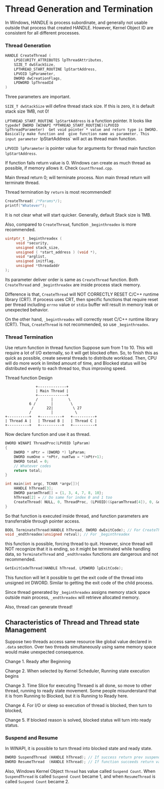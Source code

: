 # Thread Generation and Termination 

In Windows, HANDLE is process subordinate, and generally 
not usable outside that process that created HANDLE. 
However, Kernel Object ID are consistent for all different processes.

### Thread Generation  

```cpp
HANDLE CreateThread (
    LPSECURITY_ATTRIBUTES lpThreadAttributes, 
    SIZE_T dwStackSize, 
    LPTHREAD_START_ROUTINE lpStartAddress, 
    LPVOID lpParameter, 
    DWORD dwCreationFlags, 
    LPDWORD lpThreadId 
)
```

Three parameters are important. 

`SIZE_T dwStackSize` will define thread stack size. 
If this is zero, it is default stack size 1MB, not 0! 

`LPTHREAD_START_ROUTINE lpStartAddress` is a function pointer. 
It looks like `typedef DWORD (WINAPI *PTHREAD_START_ROUTINE)(LPVOID lpThreadParameter) 
Get void pointer * value and return type is DWORD. Basically make function and 
give function name as parameter. This input parameter `lpStartAddress` will act 
as thread main function. 

`LPVOID lpParameter` is pointer value for arguments for thread main function `lpStartAddress`. 

If function fails return value is 0. 
Windows can create as much thread as possible, if memory allows it. 
Check `CountThread.cpp`. 

Main thread return 0; will terminate process. 
Non main thread return will terminate thread. 

Thread termination by `return` is most recommended! 

```cpp
CreateThread( /*Params*/); 
printf("Whatever"); 
```

It is not clear what will start quicker. 
Generally, default Stack size is 1MB. 

Also, compared to `CreateThread`, function `_beginthreadex` is more recommended. 

```cpp
uintptr_t _beginthreadex (
     void *security, 
     unsigned stack_size, 
     unsigned ( *start_address ) (void *),
     void *arglist, 
     unsigned initflag, 
     unsigned *threadaddr
);
```

Its parameter deliver order is same as `CreateThread` function. 
Both `CreateThread` and `_beginthreadex` are inside process stack memory. 

Difference is that, `CreateThread` will NOT CORRECTLY RESET C/C++ runtime library (CRT). 
If process uses CRT, then specific functions that require reset per thread including 
`errno` value or `stdio` buffer will result in memory leak or unexpected behavior. 

On the other hand, `_beginthreadex` will correctly reset C/C++ runtime library (CRT). 
Thus, `CreateThread` is not recommended, so use `_beginthreadex`. 

### Thread Termination 

Use return function in thread function 
Suppose sum from 1 to 10. 
This will require a lot of I/O externally, so it will get blocked often. 
So, to finish this as quick as possible, create several threads to 
distribute workload. Then, CPU will do more work in limited amount of time, 
and Blocked status will be distributed evenly to each thread too, thus improving speed. 

Thread function Design  
``` 
              +-------------+
              | Main Thread |
              +-------------+
              /      |       \
           6 /       |        \
            /      22|         \ 27 
           /         |          \
+----------+   +----------+   +----------+
| Thread A |   | Thread B |   | Thread C |
+----------+   +----------+   +----------+
```

Now declare function and use it as thread. 

```cpp
DWORD WINAPI ThreadProc(LPVOID lpParam)
{
    DWORD * nPtr = (DWORD *) lpParam; 
    DWORD numOne = *nPtr, numTwo = *(nPtr+1); 
    DWORD total = 0; 
    // Whatever codes 
    return total; 
}

int main(int argc, TCHAR *argv[]){
    HANDLE hThread[3]; 
    DWORD paramThrad[] = {1, 3, 4, 7, 8, 10}; 
    hThread[2] = // Do same for index 0 and 1 too 
    CreateThread( NULL, 0, ThreadProc, (LPVOID)(&paramThread[4]), 0, &dwThreadID[2] ); 
}
``` 

So that function is executed inside thread, and function parameters are transferrable 
through pointer access.  

```cpp
BOOL TerminateThread(HANDLE hThread, DWORD dwExitCode); // For CreateThread 
void _endthreadex(unsigned retval); // For _beginthreadex 
```

this function is possible, forcing thread to quit. However, since thread will NOT 
recognize that it is ending, so it might be terminated while handling data, so 
`TerminateThread` and `_endthreadex` functions are dangerous and not recommended. 

```cpp 
GetExitCodeThread(HANDLE hThread, LPDWORD lpExitCode);
```
This function will let it possible to get the exit code of the thread into unsigned int DWORD. 
Similar to getting the exit code of the child process. 

Since thread generated by `_beginthreadex` assigns memory stack space outside main process, 
`_endthreadex` will retrieve allocated memory. 

Also, thread can generate thread! 

## Characteristics of Thread and Thread state Management 

Suppose two threads access same resource like global value declared in `.data` section. 
Over two threads simultaneously using same memory space would make unexpected consequence. 

Change 1. Ready after Beginning 

Change 2. When selected by Kernel Scheduler, Running state execution begins 

Change 3. Time Slice for executing Threaed is all done, so move to other thread, running to ready state movement. 
    Some people misunderstand that it is from Running to Blocked, but it is Running to Ready here. 

Change 4. For I/O or sleep so execution of thread is blocked, then turn to blocked, 

Change 5. If blocked reason is solved, blocked status will turn into ready status. 

### Suspend and Resume 

In WINAPI, it is possible to turn thread into blocked state and ready state. 

```cpp
DWORD SuspendThread (HANDLE hThread); // If success return prev suspend count, else return -1 for fail 
DWORD ResumeThread  (HANDLE hThread); // If function succeeds return value is thread's prev suspend count. if not -1  
```

Also, Windows Kernel Object `Thread` has value called `Suspend Count`. 
When `SuspendThread` is called `Suspend Count` became 1, and when
`ResumeThread` is called `Suspend Count` became 2. 


